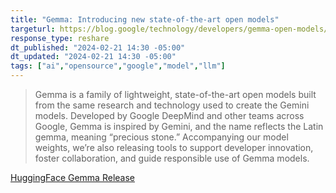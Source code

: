 ```yaml
---
title: "Gemma: Introducing new state-of-the-art open models"
targeturl: https://blog.google/technology/developers/gemma-open-models/
response_type: reshare
dt_published: "2024-02-21 14:30 -05:00"
dt_updated: "2024-02-21 14:30 -05:00"
tags: ["ai","opensource","google","model","llm"]
---
```


> Gemma is a family of lightweight, state-of-the-art open models built from the same research and technology used to create the Gemini models. Developed by Google DeepMind and other teams across Google, Gemma is inspired by Gemini, and the name reflects the Latin gemma, meaning “precious stone.” Accompanying our model weights, we’re also releasing tools to support developer innovation, foster collaboration, and guide responsible use of Gemma models.

[HuggingFace Gemma Release](https://huggingface.co/collections/google/gemma-release-65d5efbccdbb8c4202ec078b)
